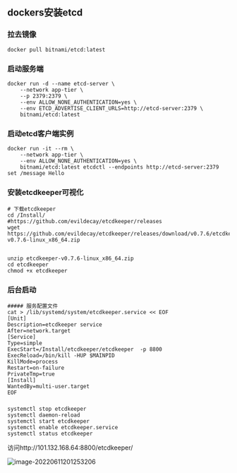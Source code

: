 ## dockers安装etcd

### 拉去镜像

```
docker pull bitnami/etcd:latest
```

### 启动服务端

```
docker run -d --name etcd-server \
    --network app-tier \
    --p 2379:2379 \
    --env ALLOW_NONE_AUTHENTICATION=yes \
    --env ETCD_ADVERTISE_CLIENT_URLS=http://etcd-server:2379 \
    bitnami/etcd:latest
```

### 启动etcd客户端实例

```
docker run -it --rm \
    --network app-tier \
    --env ALLOW_NONE_AUTHENTICATION=yes \
    bitnami/etcd:latest etcdctl --endpoints http://etcd-server:2379 set /message Hello
```





### 安装etcdkeeper可视化

```
# 下载etcdkeeper
cd /Install/
#https://github.com/evildecay/etcdkeeper/releases
wget https://github.com/evildecay/etcdkeeper/releases/download/v0.7.6/etcdkeeper-v0.7.6-linux_x86_64.zip


unzip etcdkeeper-v0.7.6-linux_x86_64.zip
cd etcdkeeper
chmod +x etcdkeeper
```



### 后台启动

```
##### 服务配置文件
cat > /lib/systemd/system/etcdkeeper.service << EOF
[Unit]
Description=etcdkeeper service
After=network.target
[Service]
Type=simple
ExecStart=/Install/etcdkeeper/etcdkeeper  -p 8800
ExecReload=/bin/kill -HUP $MAINPID
KillMode=process
Restart=on-failure
PrivateTmp=true
[Install]
WantedBy=multi-user.target
EOF
```

##### 
```
systemctl stop etcdkeeper
systemctl daemon-reload
systemctl start etcdkeeper
systemctl enable etcdkeeper.service
systemctl status etcdkeeper
```



访问http://101.132.168.64:8800/etcdkeeper/

![image-20220611201253206](https://cdn.jsdelivr.net/gh/Jason-Wu-1999/blog.img//img/20220611201253.png)